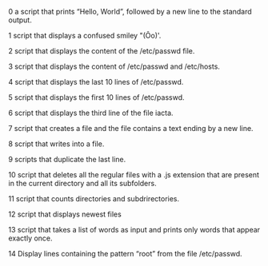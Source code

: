 0 a script that prints “Hello, World”, followed by a new line to the standard output.

1 script that displays a confused smiley "(Ôo)'.

2 script that displays the content of the /etc/passwd file.

3 script that displays the content of /etc/passwd and /etc/hosts.

4 script that displays the last 10 lines of /etc/passwd.

5 script that displays the first 10 lines of /etc/passwd.

6 script that displays the third line of the file iacta.

7 script that creates a file and the file contains a text ending by a new line.

8 script that writes into a file.

9 scripts that duplicate the last line.

10 script that deletes all the regular files with a .js extension that are present in the current directory and all its subfolders.

11 script that counts directories and subdrirectories.

12 script that displays newest files

13 script that takes a list of words as input and prints only words that appear exactly once.

14 Display lines containing the pattern “root” from the file /etc/passwd.
